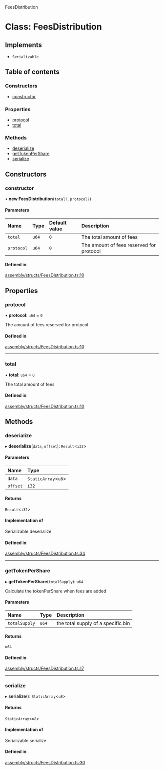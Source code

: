 FeesDistribution

# Class: FeesDistribution

## Implements

-   `Serializable`

## Table of contents

### Constructors

-   [constructor](FeesDistribution.md#constructor)

### Properties

-   [protocol](FeesDistribution.md#protocol)
-   [total](FeesDistribution.md#total)

### Methods

-   [deserialize](FeesDistribution.md#deserialize)
-   [getTokenPerShare](FeesDistribution.md#gettokenpershare)
-   [serialize](FeesDistribution.md#serialize)

## Constructors

### constructor

• **new FeesDistribution**(`total?`, `protocol?`)

#### Parameters

| Name       | Type  | Default value | Description                              |
| :--------- | :---- | :------------ | :--------------------------------------- |
| `total`    | `u64` | `0`           | The total amount of fees                 |
| `protocol` | `u64` | `0`           | The amount of fees reserved for protocol |

#### Defined in

[assembly/structs/FeesDistribution.ts:10](https://github.com/dusaprotocol/v2.1/blob/b07cbb8/assembly/structs/FeesDistribution.ts#L10)

## Properties

### protocol

• **protocol**: `u64` = `0`

The amount of fees reserved for protocol

#### Defined in

[assembly/structs/FeesDistribution.ts:10](https://github.com/dusaprotocol/v2.1/blob/b07cbb8/assembly/structs/FeesDistribution.ts#L10)

---

### total

• **total**: `u64` = `0`

The total amount of fees

#### Defined in

[assembly/structs/FeesDistribution.ts:10](https://github.com/dusaprotocol/v2.1/blob/b07cbb8/assembly/structs/FeesDistribution.ts#L10)

## Methods

### deserialize

▸ **deserialize**(`data`, `offset`): `Result`<`i32`\>

#### Parameters

| Name     | Type                 |
| :------- | :------------------- |
| `data`   | `StaticArray`<`u8`\> |
| `offset` | `i32`                |

#### Returns

`Result`<`i32`\>

#### Implementation of

Serializable.deserialize

#### Defined in

[assembly/structs/FeesDistribution.ts:34](https://github.com/dusaprotocol/v2.1/blob/b07cbb8/assembly/structs/FeesDistribution.ts#L34)

---

### getTokenPerShare

▸ **getTokenPerShare**(`totalSupply`): `u64`

Calculate the tokenPerShare when fees are added

#### Parameters

| Name          | Type  | Description                        |
| :------------ | :---- | :--------------------------------- |
| `totalSupply` | `u64` | the total supply of a specific bin |

#### Returns

`u64`

#### Defined in

[assembly/structs/FeesDistribution.ts:17](https://github.com/dusaprotocol/v2.1/blob/b07cbb8/assembly/structs/FeesDistribution.ts#L17)

---

### serialize

▸ **serialize**(): `StaticArray`<`u8`\>

#### Returns

`StaticArray`<`u8`\>

#### Implementation of

Serializable.serialize

#### Defined in

[assembly/structs/FeesDistribution.ts:30](https://github.com/dusaprotocol/v2.1/blob/b07cbb8/assembly/structs/FeesDistribution.ts#L30)
